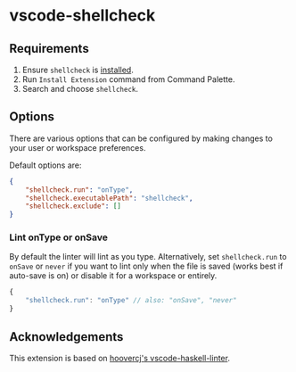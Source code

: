 # vscode-shellcheck

## Requirements

1. Ensure `shellcheck` is [installed](https://github.com/koalaman/shellcheck#installing).
2. Run `Install Extension` command from Command Palette.
3. Search and choose `shellcheck`.

## Options

There are various options that can be configured by making changes to your user or workspace preferences.

Default options are:

```json
{
    "shellcheck.run": "onType",
    "shellcheck.executablePath": "shellcheck",
    "shellcheck.exclude": []
}
```

### Lint onType or onSave

By default the linter will lint as you type. Alternatively, set `shellcheck.run` to `onSave` or `never` if you want to lint only when the file is saved (works best if auto-save is on) or disable it for a workspace or entirely.

```javascript
{
    "shellcheck.run": "onType" // also: "onSave", "never"
}
```

## Acknowledgements

This extension is based on [hoovercj's vscode-haskell-linter](https://github.com/hoovercj/vscode-haskell-linter).
